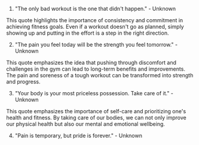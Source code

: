 1. "The only bad workout is the one that didn't happen." - Unknown

This quote highlights the importance of consistency and commitment in achieving fitness goals. Even if a workout doesn't go as planned, simply showing up and putting in the effort is a step in the right direction.

2. "The pain you feel today will be the strength you feel tomorrow." - Unknown

This quote emphasizes the idea that pushing through discomfort and challenges in the gym can lead to long-term benefits and improvements. The pain and soreness of a tough workout can be transformed into strength and progress.

3. "Your body is your most priceless possession. Take care of it." - Unknown

This quote emphasizes the importance of self-care and prioritizing one's health and fitness. By taking care of our bodies, we can not only improve our physical health but also our mental and emotional wellbeing.

4. "Pain is temporary, but pride is forever." - Unknown
